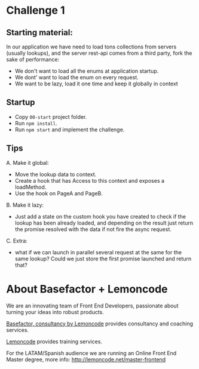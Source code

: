 # Challenge 1

## Starting material:

In our application we have need to load tons collections from servers (usually lookups), and the server rest-api comes from a third party, fork the sake of performance:

- We don't want to load all the enums at application startup.
- We dont' want to load the enum on every request.
- We want to be lazy, load it one time and keep it globally in context

## Startup

- Copy `00-start` project folder.
- Run `npm install`.
- Run `npm start` and implement the challenge.

## Tips

A. Make it global:

  - Move the lookup data to context.
  - Create a hook that has Access to this context and exposes a loadMethod.
  - Use the hook on PageA and PageB.

B. Make it lazy:

  - Just add a state on the custom hook you have created to check if the lookup has been already loaded, and depending on the result just return the promise resolved with the data if not fire the async request.

C. Extra:
  - what if we can launch in parallel several request at the same for the same lookup? Could we just store the first promise launched and return that? 

# About Basefactor + Lemoncode

We are an innovating team of Front End Developers, passionate about turning your ideas into robust products.

[Basefactor, consultancy by Lemoncode](http://www.basefactor.com) provides consultancy and coaching services.

[Lemoncode](http://lemoncode.net/services/en/#en-home) provides training services.

For the LATAM/Spanish audience we are running an Online Front End Master degree, more info: http://lemoncode.net/master-frontend
